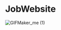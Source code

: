 # JobWebsite
![GIFMaker_me (1)](https://github.com/iremsndkc/JobWebsite/assets/128176615/860a46cc-9cf0-4edf-a848-47826c6bd89c)
